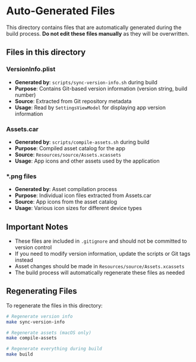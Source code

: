 # Auto-Generated Files

This directory contains files that are automatically generated during the build process. **Do not edit these files manually** as they will be overwritten.

## Files in this directory

### VersionInfo.plist
- **Generated by**: `scripts/sync-version-info.sh` during build
- **Purpose**: Contains Git-based version information (version string, build number)
- **Source**: Extracted from Git repository metadata
- **Usage**: Read by `SettingsViewModel` for displaying app version information

### Assets.car
- **Generated by**: `scripts/compile-assets.sh` during build
- **Purpose**: Compiled asset catalog for the app
- **Source**: `Resources/source/Assets.xcassets`
- **Usage**: App icons and other assets used by the application

### *.png files
- **Generated by**: Asset compilation process
- **Purpose**: Individual icon files extracted from Assets.car
- **Source**: App icons from the asset catalog
- **Usage**: Various icon sizes for different device types

## Important Notes

- These files are included in `.gitignore` and should not be committed to version control
- If you need to modify version information, update the scripts or Git tags instead
- Asset changes should be made in `Resources/source/Assets.xcassets`
- The build process will automatically regenerate these files as needed

## Regenerating Files

To regenerate the files in this directory:

```bash
# Regenerate version info
make sync-version-info

# Regenerate assets (macOS only)
make compile-assets

# Regenerate everything during build
make build
```